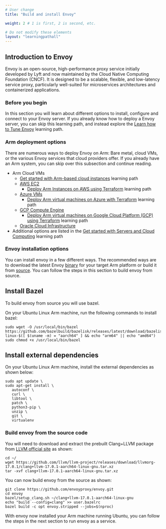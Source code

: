 ```yaml
---
# User change
title: "Build and install Envoy"

weight: 2 # 1 is first, 2 is second, etc.

# Do not modify these elements
layout: "learningpathall"
---
```



##  Introduction to Envoy
Envoy is an open-source, high-performance proxy service initially developed by Lyft and now maintained by the Cloud Native Computing Foundation (CNCF). It is designed to be a scalable, flexible, and low-latency service proxy, particularly well-suited for microservices architectures and containerized applications.

### Before you begin

In this section you will learn about different options to install, configure and connect to your Envoy server. If you already know how to deploy a Envoy server, you can skip this learning path, and instead explore the [Learn how to Tune Envoy](/learning-paths/servers-and-cloud-computing/envoy_tune/) learning path. 

### Arm deployment options

There are numerous ways to deploy Envoy on Arm: Bare metal, cloud VMs, or the various Envoy services that cloud providers offer. If you already have an Arm system, you can skip over this subsection and continue reading.

* Arm Cloud VMs
  * [Get started with Arm-based cloud instances](/learning-paths/servers-and-cloud-computing/csp) learning path
  * [AWS EC2](https://aws.amazon.com/ec2/)
    * [Deploy Arm Instances on AWS using Terraform](/learning-paths/servers-and-cloud-computing/aws-terraform) learning path
  * [Azure VMs](https://azure.microsoft.com/en-us/products/virtual-machines/)
    * [Deploy Arm virtual machines on Azure with Terraform](/learning-paths/servers-and-cloud-computing/azure-terraform) learning path
  * [GCP Compute Engine](https://cloud.google.com/compute)
    * [Deploy Arm virtual machines on Google Cloud Platform (GCP) using Terraform](/learning-paths/servers-and-cloud-computing/gcp) learning path
  * [Oracle Cloud Infrastructure](https://www.oracle.com/cloud/)
* Additional options are listed in the [Get started with Servers and Cloud Computing](/learning-paths/servers-and-cloud-computing/intro) learning path

### Envoy installation options

You can install envoy in a few different ways. The recommended ways are to download the latest Envoy [binary](https://github.com/envoyproxy/envoy/releases) for your target Arm platform or build it from [source](/learning-paths/servers-and-cloud-computing/envoy/build_from_source). You can follow the steps in this section to build envoy from source.

## Install Bazel

To build envoy from source you will use bazel.

On your Ubuntu Linux Arm machine, run the following commands to install bazel:

```console
sudo wget -O /usr/local/bin/bazel https://github.com/bazelbuild/bazelisk/releases/latest/download/bazelisk-linux-$([ $(uname -m) = "aarch64" ] && echo "arm64" || echo "amd64")
sudo chmod +x /usr/local/bin/bazel
```

## Install external dependencies

On your Ubuntu Linux Arm machine, install the external dependencies as shown below:

```console
sudo apt update \
sudo apt-get install \
   autoconf \
   curl \
   libtool \
   patch \
   python3-pip \
   unzip \
   git \
   virtualenv
```

### Build envoy from the source code

You will need to download and extract the prebuilt Clang+LLVM package from [LLVM official site](http://releases.llvm.org/download.html) as shown:

```console
cd ~/
wget https://github.com/llvm/llvm-project/releases/download/llvmorg-17.0.1/clang+llvm-17.0.1-aarch64-linux-gnu.tar.xz
tar -xvf clang+llvm-17.0.1-aarch64-linux-gnu.tar.xz
```

You can now build envoy from the source as shown:

```console
git clone https://github.com/envoyproxy/envoy.git
cd envoy
bazel/setup_clang.sh ~/clang+llvm-17.0.1-aarch64-linux-gnu
echo "build --config=clang" >> user.bazelrc
bazel build -c opt envoy.stripped --jobs=$(nproc)
```

With envoy now installed your Arm machine running Ubuntu, you can follow the steps in the next section to run envoy as a service.


